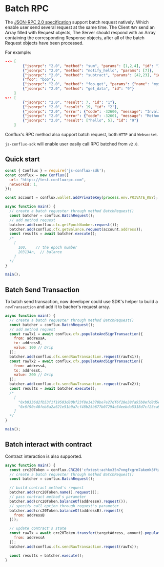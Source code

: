 # Batch RPC

The [JSON-RPC 2.0 specification](https://www.jsonrpc.org/specification#batch) support batch request natively. Which enable user send several request at the same time.
The Client `MAY` send an Array filled with Request objects, The Server should respond with an Array containing the corresponding Response objects, after all of the batch Request objects have been processed.

For example:

```json
--> [
        {"jsonrpc": "2.0", "method": "sum", "params": [1,2,4], "id": "1"},
        {"jsonrpc": "2.0", "method": "notify_hello", "params": [7]},
        {"jsonrpc": "2.0", "method": "subtract", "params": [42,23], "id": "2"},
        {"foo": "boo"},
        {"jsonrpc": "2.0", "method": "foo.get", "params": {"name": "myself"}, "id": "5"},
        {"jsonrpc": "2.0", "method": "get_data", "id": "9"} 
    ]
<-- [
        {"jsonrpc": "2.0", "result": 7, "id": "1"},
        {"jsonrpc": "2.0", "result": 19, "id": "2"},
        {"jsonrpc": "2.0", "error": {"code": -32600, "message": "Invalid Request"}, "id": null},
        {"jsonrpc": "2.0", "error": {"code": -32601, "message": "Method not found"}, "id": "5"},
        {"jsonrpc": "2.0", "result": ["hello", 5], "id": "9"}
    ]
```

Conflux's RPC method also support batch request, both `HTTP` and `Websocket`.

`js-conflux-sdk` will enable user easily call RPC batched from `v2.0`.

## Quick start

```js
const { Conflux } = require('js-conflux-sdk');
const conflux = new Conflux({
  url: "https://test.confluxrpc.com",
  networkId: 1,
});

const account = conflux.wallet.addPrivateKey(process.env.PRIVATE_KEY);

async function main() {
  // create a batch requester through method BatchRequest()
  const batcher = conflux.BatchRequest();
  // add method request
  batcher.add(conflux.cfx.getEpochNumber.request());
  batcher.add(conflux.cfx.getBalance.request(account.address));
  const results = await batcher.execute();
  /*
    [
      100,    // the epoch number
      203134n,  // balance
    ]
  */
}

main();
```

## Batch Send Transaction

To batch send transaction, now developer could use SDK's helper to build a `rawTransaction` and add it to bacher's request array.

```js
async function main() {
  // create a batch requester through method BatchRequest()
  const batcher = conflux.BatchRequest();
  // add method request
  const rawTx1 = await conflux.cfx.populateAndSignTransaction({
    from: addressA,
    to: addressB,
    value: 100 // Drip
  });
  batcher.add(conflux.cfx.sendRawTransaction.request(rawTx1));
  const rawTx2 = await conflux.cfx.populateAndSignTransaction({
    from: addressA,
    to: addressC,
    value: 200 // Drip
  });
  batcher.add(conflux.cfx.sendRawTransaction.request(rawTx2));
  const results = await batcher.execute();
  /*
    [
      "0xb8336d2fb53f1f19503d80bf23f8e14370be7e27df6f28e38fa95b8efd8d5c93",
      "0x6f90c40feb8a2a621e51b0a7cf48b25b677b07294e34eebda5318d7cf23ca9e5",
    ]
  */
}

main();
```

## Batch interact with contract

Contract interaction is also supported.

```js
async function main() {
  const crc20Token = conflux.CRC20('cfxtest:achkx35n7vngfxgrm7akemk3ftzy47t61yk5nn270s');
  // create a batch requester through method BatchRequest()
  const batcher = conflux.BatchRequest();

  // build contract method's request
  batcher.add(crc20Token.name().request());
  // pass contract method's parameter
  batcher.add(crc20Token.balanceOf(addressA).request());
  // specify call option through request's parameter
  batcher.add(crc20Token.balanceOf(addressB).request({
    from: addressB
  }));

  // update contract's state
  const rawTx = await crc20Token.transfer(targetAdress, amount).populateAndSignTransaction({
    from: addressA
  });
  batcher.add(conflux.cfx.sendRawTransaction.request(rawTx));

  const results = batcher.execute();
}
```
